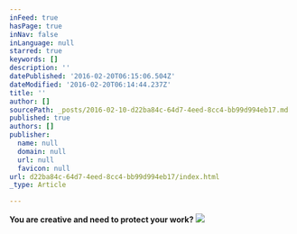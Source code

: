 ```yaml
---
inFeed: true
hasPage: true
inNav: false
inLanguage: null
starred: true
keywords: []
description: ''
datePublished: '2016-02-20T06:15:06.504Z'
dateModified: '2016-02-20T06:14:44.237Z'
title: ''
author: []
sourcePath: _posts/2016-02-10-d22ba84c-64d7-4eed-8cc4-bb99d994eb17.md
published: true
authors: []
publisher:
  name: null
  domain: null
  url: null
  favicon: null
url: d22ba84c-64d7-4eed-8cc4-bb99d994eb17/index.html
_type: Article

---
```

**You are creative and need to protect your work?**
![](https://s3-us-west-2.amazonaws.com/the-grid-img/p/e0ac6e5b96b4b42f432192154c053cb453150f20.jpg)